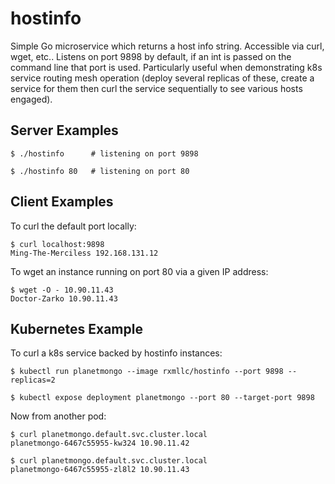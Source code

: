 # hostinfo

Simple Go microservice which returns a host info string. Accessible via curl, wget, etc.. Listens on port 9898 by default, if an int is passed on the command line that port is used. Particularly useful when demonstrating k8s service routing mesh operation (deploy several replicas of these, create a service for them then curl the service sequentially to see various hosts engaged).


## Server Examples

```
$ ./hostinfo      # listening on port 9898
```

```
$ ./hostinfo 80   # listening on port 80
```


## Client Examples

To curl the default port locally:

```
$ curl localhost:9898
Ming-The-Merciless 192.168.131.12
```

To wget an instance running on port 80 via a given IP address:

```
$ wget -O - 10.90.11.43
Doctor-Zarko 10.90.11.43
```


## Kubernetes Example

To curl a k8s service backed by hostinfo instances:

```
$ kubectl run planetmongo --image rxmllc/hostinfo --port 9898 --replicas=2

$ kubectl expose deployment planetmongo --port 80 --target-port 9898
```

Now from another pod:

```
$ curl planetmongo.default.svc.cluster.local
planetmongo-6467c55955-kw324 10.90.11.42

$ curl planetmongo.default.svc.cluster.local
planetmongo-6467c55955-zl8l2 10.90.11.43
```

